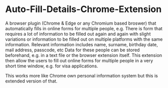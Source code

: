 # Auto-Fill-Details-Chrome-Extension

A browser plugin (Chrome & Edge or any Chromium based broswer) that automatically fills in online forms for multiple people, e.g. There is form that requires a lot of information to be filled out again and again with slight variations or information to be filled out on multiple platforms with the same information.
Relevant information includes name, surname, birthday date, mail address, passcode, etc
Data for these people can be stored beforehand, e.g. in a text file or the browser extension itself.
This extension then allow the users to fill out online forms for multiple people in a very short time window, e.g. for visa applications.

This works more like Chrome own personal information system but this is extended version of that.
